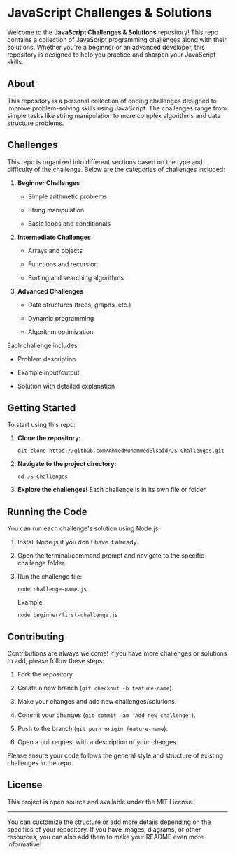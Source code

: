 
# JavaScript Challenges & Solutions

Welcome to the **JavaScript Challenges & Solutions** repository! This repo contains a collection of JavaScript programming challenges along with their solutions. Whether you're a beginner or an advanced developer, this repository is designed to help you practice and sharpen your JavaScript skills.

## About

This repository is a personal collection of coding challenges designed to improve problem-solving skills using JavaScript. The challenges range from simple tasks like string manipulation to more complex algorithms and data structure problems.

## Challenges

This repo is organized into different sections based on the type and difficulty of the challenge. Below are the categories of challenges included:

1.  **Beginner Challenges**
    
    -   Simple arithmetic problems
        
    -   String manipulation
        
    -   Basic loops and conditionals
        
2.  **Intermediate Challenges**
    
    -   Arrays and objects
        
    -   Functions and recursion
        
    -   Sorting and searching algorithms
        
3.  **Advanced Challenges**
    
    -   Data structures (trees, graphs, etc.)
        
    -   Dynamic programming
        
    -   Algorithm optimization
        

Each challenge includes:

-   Problem description
    
-   Example input/output
    
-   Solution with detailed explanation
    

## Getting Started

To start using this repo:

1.  **Clone the repository:**
    
    `git clone https://github.com/AhmedMuhammedElsaid/JS-Challenges.git` 
    
2.  **Navigate to the project directory:**
    
    `cd JS-Challenges` 
    
3.  **Explore the challenges!** Each challenge is in its own file or folder.
    

## Running the Code

You can run each challenge's solution using Node.js.

1.  Install Node.js if you don't have it already.
    
2.  Open the terminal/command prompt and navigate to the specific challenge folder.
    
3.  Run the challenge file:
    
    `node challenge-name.js` 
    
    Example:
    
    `node beginner/first-challenge.js` 
    

## Contributing

Contributions are always welcome! If you have more challenges or solutions to add, please follow these steps:

1.  Fork the repository.
    
2.  Create a new branch (`git checkout -b feature-name`).
    
3.  Make your changes and add new challenges/solutions.
    
4.  Commit your changes (`git commit -am 'Add new challenge'`).
    
5.  Push to the branch (`git push origin feature-name`).
    
6.  Open a pull request with a description of your changes.
    

Please ensure your code follows the general style and structure of existing challenges in the repo.

## License

This project is open source and available under the MIT License.

----------

You can customize the structure or add more details depending on the specifics of your repository. If you have images, diagrams, or other resources, you can also add them to make your README even more informative!
